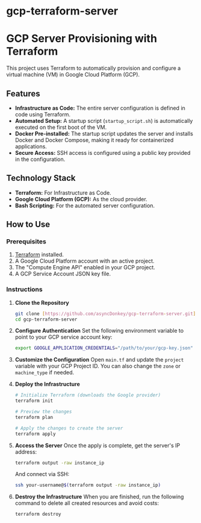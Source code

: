 # gcp-terraform-server

# GCP Server Provisioning with Terraform

This project uses Terraform to automatically provision and configure a virtual machine (VM) in Google Cloud Platform (GCP).

## Features

-   **Infrastructure as Code:** The entire server configuration is defined in code using Terraform.
-   **Automated Setup:** A startup script (`startup_script.sh`) is automatically executed on the first boot of the VM.
-   **Docker Pre-installed:** The startup script updates the server and installs Docker and Docker Compose, making it ready for containerized applications.
-   **Secure Access:** SSH access is configured using a public key provided in the configuration.

## Technology Stack

-   **Terraform:** For Infrastructure as Code.
-   **Google Cloud Platform (GCP):** As the cloud provider.
-   **Bash Scripting:** For the automated server configuration.

## How to Use

### Prerequisites

1.  [Terraform](https://developer.hashicorp.com/terraform/downloads) installed.
2.  A Google Cloud Platform account with an active project.
3.  The "Compute Engine API" enabled in your GCP project.
4.  A GCP Service Account JSON key file.

### Instructions

1.  **Clone the Repository**
    ```bash
    git clone [https://github.com/asyncDonkey/gcp-terraform-server.git](https://github.com/asyncDonkey/gcp-terraform-server.git)
    cd gcp-terraform-server
    ```

2.  **Configure Authentication**
    Set the following environment variable to point to your GCP service account key:
    ```bash
    export GOOGLE_APPLICATION_CREDENTIALS="/path/to/your/gcp-key.json"
    ```

3.  **Customize the Configuration**
    Open `main.tf` and update the `project` variable with your GCP Project ID. You can also change the `zone` or `machine_type` if needed.

4.  **Deploy the Infrastructure**
    ```bash
    # Initialize Terraform (downloads the Google provider)
    terraform init

    # Preview the changes
    terraform plan

    # Apply the changes to create the server
    terraform apply
    ```

5.  **Access the Server**
    Once the apply is complete, get the server's IP address:
    ```bash
    terraform output -raw instance_ip
    ```
    And connect via SSH:
    ```bash
    ssh your-username@$(terraform output -raw instance_ip)
    ```

6.  **Destroy the Infrastructure**
    When you are finished, run the following command to delete all created resources and avoid costs:
    ```bash
    terraform destroy
    ```